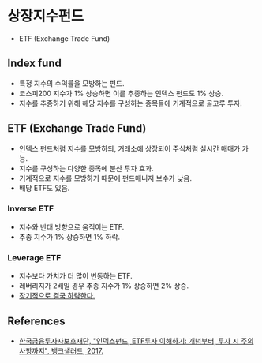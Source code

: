 # 상장지수펀드

* ETF (Exchange Trade Fund)

## Index fund

* 특정 지수의 수익률을 모방하는 펀드.
* 코스피200 지수가 1% 상승하면 이를 추종하는 인덱스 펀드도 1% 상승.
* 지수를 추종하기 위해 해당 지수를 구성하는 종목들에 기계적으로 골고루 투자.

## ETF (Exchange Trade Fund)

* 인덱스 펀드처럼 지수를 모방하되, 거래소에 상장되어 주식처럼 실시간 매매가 가능.
* 지수를 구성하는 다양한 종목에 분산 투자 효과.
* 기계적으로 지수를 모방하기 때문에 펀드매니저 보수가 낮음.
* 배당 ETF도 있음.

### Inverse ETF

* 지수와 반대 방향으로 움직이는 ETF.
* 추종 지수가 1% 상승하면 1% 하락.

### Leverage ETF

* 지수보다 가치가 더 많이 변동하는 ETF.
* 레버리지가 2배일 경우 추종 지수가 1% 상승하면 2% 상승.
* [장기적으로 결국 하락한다.](https://www.youtube.com/watch?v=VyJzRrBCaV0)

## References

* [한국금융투자자보호재단, "인덱스펀드, ETF투자 이해하기: 개념부터, 투자 시 주의사항까지", 뱅크샐러드, 2017.](https://banksalad.com/contents/%EC%9D%B8%EB%8D%B1%EC%8A%A4%ED%8E%80%EB%93%9C-ETF%ED%88%AC%EC%9E%90-%EC%9D%B4%ED%95%B4%ED%95%98%EA%B8%B0-%EA%B0%9C%EB%85%90%EB%B6%80%ED%84%B0-%ED%88%AC%EC%9E%90-%EC%8B%9C-%EC%A3%BC%EC%9D%98%EC%82%AC%ED%95%AD%EA%B9%8C%EC%A7%80-xNWgO)
